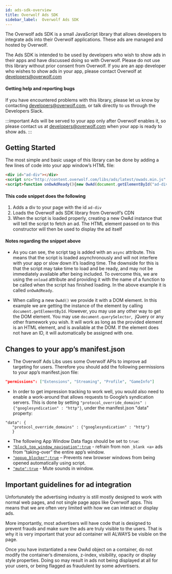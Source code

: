 ```yaml
---
id: ads-sdk-overview
title: Overwolf Ads SDK
sidebar_label:  Overwolf Ads SDK
---
```


The Overwolf ads SDK is a small JavaScript library that allows developers to integrate ads into their Overwolf applications. These ads are managed and hosted by Overwolf.

The Ads SDK is intended to be used by developers who wish to show ads in their apps and have discussed doing so with Overwolf. Please do not use this library without prior consent from Overwolf. 
If you are an app developer who wishes to show ads in your app, please contact Overwolf at developers@overwolf.com

#### Getting help and reporting bugs

If you have encountered problems with this library, please let us know by contacting developers@overwolf.com, or talk directly to us through the Developers Slack.

:::important
Ads will be served to your app only after Overwolf enables it, so please contact us at developers@overwolf.com when your app is ready to show ads.
:::

## Getting Started

The most simple and basic usage of this library can be done by adding a few lines of code into your app window’s HTML file:

```html
<div id="ad-div"></div>
<script src="http://content.overwolf.com/libs/ads/latest/owads.min.js" async onload="onOwAdReady()"></script>
<script>function onOwAdReady(){new OwAd(document.getElementById("ad-div"))}</script>
```

#### This code snippet does the following

1. Adds a div to your page with the id `ad-div`
2. Loads the Overwolf ads SDK library from Overwolf’s CDN
3. When the script is loaded properly, creating a new OwAd instance that will tell the script to fetch an ad. The HTML element passed on to this constructor will then be used to display the ad itself

#### Notes regarding the snippet above

* As you can see, the script tag is added with an `async` attribute. This means that the script is loaded asynchronously and will not interfere with your app or slow down it’s loading time. The downside for this is that the script may take time to load and be ready, and may not be immediately available after being included. To overcome this, we are using the `onload` attribute and providing it with the name of a function to be called when the script has finished loading. In the above example it is called `onOwAdReady`.

*   When calling a new `OwAd()` we provide it with a DOM element. In this example we are getting the instance of the element by calling `document.getElementById`. However, you may use any other way to get the DOM element. You may use `document.querySelector`,  jQuery or any other framework you wish. It will work as long as the provided element is an HTML element, and is available at the DOM. If the element does not have an ID, it will automatically be assigned with one.

## Changes to your app’s manifest.json

* The Overwolf Ads Libs uses some Overwolf APIs to improve ad targeting for users. Therefore you should add the following permissions to your app’s manifest.json file:

```json
"permissions": ["Extensions", "Streaming", "Profile", "GameInfo"]
 ```

 * In order to get impression tracking to work well, you would also need to enable a work-around that allows requests to Google’s syndication servers. This is done by setting `"protocol_override_domains" : {"googlesyndication" : "http"}`, under the manifest.json "data" property:
 
 ```
 "data": {    
    "protocol_override_domains" : {"googlesyndication" : "http"}
    }
 ```
 
*   The following App Window Data flags should be set to `true`:
* [`"block_top_window_navigation":true`](http://developers.overwolf.com/documentation/sdk/overwolf/manifest-json/#windows-block_top_window_navigation) -  refrain from non `_blank <a>` ads from “taking-over” the entire app’s window.
* [`"popup_blocker":true`](http://developers.overwolf.com/documentation/sdk/overwolf/manifest-json/#popup_blocker) – Prevents new browser windows from being opened automatically using script.
* [`"mute":true`](http://developers.overwolf.com/documentation/sdk/overwolf/manifest-json/#windows-mute) - Mute sounds in window.

## Important guidelines for ad integration

Unfortunately the advertising industry is still mostly designed to work with normal web pages, and not single page apps like Overwolf apps. This means that we are often very limited with how we can interact or display ads. 

More importantly, most advertisers will have code that is designed to prevent frauds and make sure the ads are truly visible to the users. That is why it is very important that your ad container will ALWAYS be visible on the page. 

Once you have instantiated a new OwAd object on a container, do not modify the container’s dimensions, z-index, visibility, opacity or display style properties. Doing so may result in ads not being displayed at all for your users, or being flagged as fraudulent by some advertisers.

